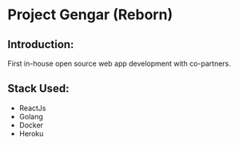 # Project Gengar (Reborn)
## Introduction:
First in-house open source web app development with co-partners.
## Stack Used:
- ReactJs
- Golang
- Docker
- Heroku
